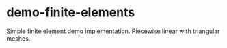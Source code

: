 # demo-finite-elements

Simple finite element demo implementation. Piecewise linear with triangular meshes. 
